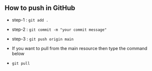 ## How to push in GitHub

- step-1 : `git add .`
- step-2 : `git commit -m "your commit message"`
- step-3 : `git push origin main`

- If you want to pull from the main resource then type the command below
- `git pull`
